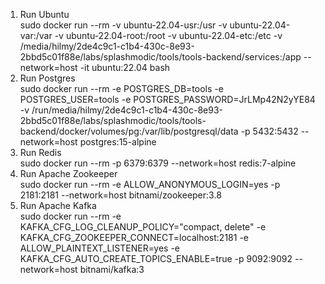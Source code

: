 1. Run Ubuntu\
   sudo docker run --rm -v ubuntu-22.04-usr:/usr -v ubuntu-22.04-var:/var -v ubuntu-22.04-root:/root -v ubuntu-22.04-etc:/etc -v /media/hilmy/2de4c9c1-c1b4-430c-8e93-2bbd5c01f88e/labs/splashmodic/tools/tools-backend/services:/app --network=host -it ubuntu:22.04 bash
1. Run Postgres\
   sudo docker run --rm -e POSTGRES_DB=tools -e POSTGRES_USER=tools -e POSTGRES_PASSWORD=JrLMp42N2yYE84 -v /run/media/hilmy/2de4c9c1-c1b4-430c-8e93-2bbd5c01f88e/labs/splashmodic/tools/tools-backend/docker/volumes/pg:/var/lib/postgresql/data -p 5432:5432 --network=host postgres:15-alpine
1. Run Redis\
   sudo docker run --rm -p 6379:6379 --network=host redis:7-alpine
1. Run Apache Zookeeper\
   sudo docker run --rm -e ALLOW_ANONYMOUS_LOGIN=yes -p 2181:2181 --network=host bitnami/zookeeper:3.8
1. Run Apache Kafka\
   sudo docker run --rm -e KAFKA_CFG_LOG_CLEANUP_POLICY="compact, delete" -e KAFKA_CFG_ZOOKEEPER_CONNECT=localhost:2181 -e ALLOW_PLAINTEXT_LISTENER=yes -e KAFKA_CFG_AUTO_CREATE_TOPICS_ENABLE=true -p 9092:9092 --network=host bitnami/kafka:3